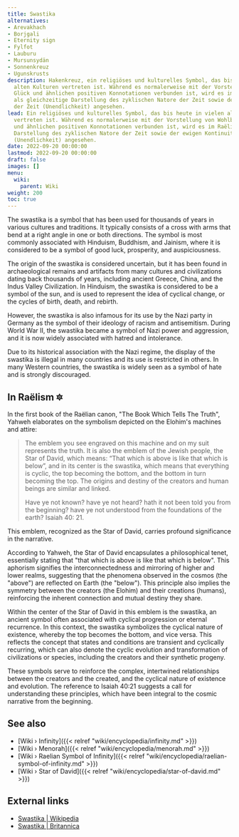```yaml
---
title: Swastika
alternatives:
- Arevakhach
- Borjgali
- Eternity sign
- Fylfot
- Lauburu
- Mursunsydän
- Sonnenkreuz
- Ugunskrusts
description: Hakenkreuz, ein religiöses und kulturelles Symbol, das bis heute in vielen
  alten Kulturen vertreten ist. Während es normalerweise mit der Vorstellung von Wohlbefinden,
  Glück und ähnlichen positiven Konnotationen verbunden ist, wird es im Raëlismus
  als gleichzeitige Darstellung des zyklischen Natore der Zeit sowie der ewigen Kontinuität
  der Zeit (Unendlichkeit) angesehen.
lead: Ein religiöses und kulturelles Symbol, das bis heute in vielen alten Kulturen
  vertreten ist. Während es normalerweise mit der Vorstellung von Wohlbefinden, Glück
  und ähnlichen positiven Konnotationen verbunden ist, wird es im Raëlismus als gleichzeitige
  Darstellung des zyklischen Natore der Zeit sowie der ewigen Kontinuität der Zeit
  (Unendlichkeit) angesehen.
date: 2022-09-20 00:00:00
lastmod: 2022-09-20 00:00:00
draft: false
images: []
menu:
  wiki:
    parent: Wiki
weight: 200
toc: true
---
```


The swastika is a symbol that has been used for thousands of years in various cultures and traditions. It typically consists of a cross with arms that bend at a right angle in one or both directions. The symbol is most commonly associated with Hinduism, Buddhism, and Jainism, where it is considered to be a symbol of good luck, prosperity, and auspiciousness.

The origin of the swastika is considered uncertain, but it has been found in archaeological remains and artifacts from many cultures and civilizations dating back thousands of years, including ancient Greece, China, and the Indus Valley Civilization. In Hinduism, the swastika is considered to be a symbol of the sun, and is used to represent the idea of cyclical change, or the cycles of birth, death, and rebirth.

However, the swastika is also infamous for its use by the Nazi party in Germany as the symbol of their ideology of racism and antisemitism. During World War II, the swastika became a symbol of Nazi power and aggression, and it is now widely associated with hatred and intolerance.

Due to its historical association with the Nazi regime, the display of the swastika is illegal in many countries and its use is restricted in others. In many Western countries, the swastika is widely seen as a symbol of hate and is strongly discouraged.

## In Raëlism 🔯

In the first book of the Raëlian canon, "The Book Which Tells The Truth", Yahweh elaborates on the symbolism depicted on the Elohim's machines and attire:

> The emblem you see engraved on this machine and on my suit represents the truth. It is also the emblem of the Jewish people, the Star of David, which means: “That which is above is like that which is below”, and in its center is the swastika, which means that everything is cyclic, the top becoming the bottom, and the bottom in turn becoming the top. The origins and destiny of the creators and human beings are similar and linked.
>
> Have ye not known? have ye not heard? hath it not been told you from the beginning? have ye not understood from the foundations of the earth? Isaiah 40: 21.

This emblem, recognized as the Star of David, carries profound significance in the narrative.

According to Yahweh, the Star of David encapsulates a philosophical tenet, essentially stating that "that which is above is like that which is below". This aphorism signifies the interconnectedness and mirroring of higher and lower realms, suggesting that the phenomena observed in the cosmos (the "above") are reflected on Earth (the "below"). This principle also implies the symmetry between the creators (the Elohim) and their creations (humans), reinforcing the inherent connection and mutual destiny they share.

Within the center of the Star of David in this emblem is the swastika, an ancient symbol often associated with cyclical progression or eternal recurrence. In this context, the swastika symbolizes the cyclical nature of existence, whereby the top becomes the bottom, and vice versa. This reflects the concept that states and conditions are transient and cyclically recurring, which can also denote the cyclic evolution and transformation of civilizations or species, including the creators and their synthetic progeny.

These symbols serve to reinforce the complex, intertwined relationships between the creators and the created, and the cyclical nature of existence and evolution. The reference to Isaiah 40:21 suggests a call for understanding these principles, which have been integral to the cosmic narrative from the beginning.

## See also

- [Wiki › Infinity]({{< relref "wiki/encyclopedia/infinity.md" >}})
- [Wiki › Menorah]({{< relref "wiki/encyclopedia/menorah.md" >}})
- [Wiki › Raelian Symbol of Infinity]({{< relref "wiki/encyclopedia/raelian-symbol-of-infinity.md" >}})
- [Wiki › Star of David]({{< relref "wiki/encyclopedia/star-of-david.md" >}})

## External links

- [Swastika | Wikipedia](https://en.wikipedia.org/wiki/Swastika)
- [Swastika | Britannica](https://www.britannica.com/topic/swastika)